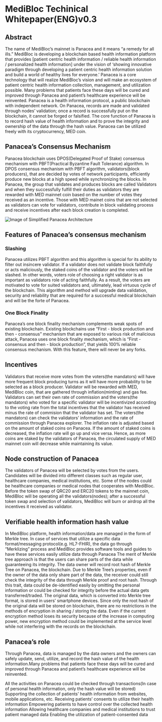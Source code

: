 # MediBloc Techinical Whitepaper(ENG)v0.3

## Abstract 
The name of MediBloc’s mainnet is Panacea and it means “a remedy for all ills.” MediBloc is developing a blockchain based health information platform that provides [patient centric health information / reliable health information / personalized health information] under the vision of ‘showing innovative paradigm through developing a patient centric health information solution and build a world of healthy lives for everyone.’ Panacea is a core technology that will realize MediBloc’s vision and will make an ecosystem of patient centric health information collection, management, and utilization possible. Many problems that patients face these days will be cured and improved through Panacea and patient’s healthcare experience will be reinvented. Panacea is a health information protocol, a public blockchain with independent network. On Panacea, records are made and validated through nodes’ validation; once a record is successfully put on the blockchain, it cannot be forged or falsified. The core function of Panacea is to record hash value of health information and to prove the integrity and ownership of the data through the hash value. Panacea can be utilized freely with its cryptocurrency, MED coin. 

## Panacea’s Consensus Mechanism
Panacea blockchain uses DPOS(Delegated Proof of Stake) consensus mechanism with PBFT(Practical Byzantine Fault Tolerance) algorithm. In DPOS consensus mechanism with PBFT algorithm, validators(block producers), that are decided by votes of network participants, efficiently produce new blocks at a high speed while synchronizing the blocks. In Panacea, the group that validates and produces blocks are called Validators and when they successfully fulfill their duties as validators they are rewarded with MED mainnet coin based on the number of votes they received as an incentive. Those with MED mainet coins that are not selected as validators can vote for validators, contribute in block validating process and receive incentives after each block creation is completed. 

 ![Image of Simplified Panacea Architecture](https://github.com/medibloc/whitepaper/blob/master/Simplified%20Panacea%20Architecture.png) 

## Features of Panacea’s consensus mechanism
### Slashing

Panacea utilizes PBFT algorithm and this algorithm is special for its ability to filter out insincere validator. If a validator does not validate block faithfully or acts maliciously, the staked coins of the validator and the voters will be slashed. In other words, voters role of choosing a right validator is as important as validators role of acting faithfully. As a result, the voters are motivated to vote for suited validators and, ultimately, lead virtuous cycle of the blockchain. This algorithm and method will upgrade data validation, security and reliability that are required for a successful medical blockchain and will be the forte of Panacea.

### One Block Finality

Panacea’s one block finality mechanism complements weak spots of existing blockchain. Existing blockchains use “First - block production and then - consensus” mechanism that are exposed to various risk of malicious attack, Panacea uses one block finality mechanism, which is “First - consensus and then - block production”, that yields 100% reliable consensus mechanism. With this feature, there will never be any forks. 

## Incentives
Validators that receive more votes from the voters(the mandators) will have more frequent block producing turns as it will have more probability to be selected as a block producer. Validator will be rewarded with MED, MediBloc coin, that are gathered through inflation(minting) and gas fee. Validators can set their own rate of commission and the voters(the mandators) who voted for a specific validator will be incentivized according to the voting rate from the total incentives that the validator has received minus the rate of commision that the validator has set. The voters(the mandators) can check the validators’ information and the rate of commission through Panacea explorer. The inflation rate is adjusted based on the amount of staked coins on Panacea. If the amount of staked coins is decreased, the inflation rate will go up and vice versa. Hence, as more coins are staked by the validators of Panacea, the circulated supply of MED mainnet coin will decrease while maintaining its value. 

## Node construction of Panacea
The validators of Panacea will be selected by votes from the users. Candidates will be divided into different classes such as regular user, healthcare companies, medical institutions, etc. Some of the nodes could be healthcare companies or medical nodes that cooperates with MediBloc. Before the token swap of QRC20 and ERC20 tokens to the mainnet coin, MediBloc will be operating all the validators(nodes); after a successful token swap and selection of validators, MediBloc will burn or airdrop all the incentives it received as validator. 

## Verifiable health information hash value
In MediBloc platform, health information/data are managed in the form of Merkle tree. In case of services that utilize  a specific data format/messaging protocol(e.g. HL7-FHIR), the data go through “Merklizing” process and MediBloc provides software tools and guides to have these services easily utilize data through Panacea The merit of Merkle tree approach is that the users can share parts of the data while guaranteeing its integrity. The data owner will record root hash of Merkle Tree on Panacea, the blockchain. Due to Merkle Tree’s properties, even if the owner of the data only share part of the data, the receiver could still check the integrity of the data through Merkle proof and root hash.  Through this trait, data could be de-identified easily by omitting the personal information or could be checked for integrity before the actual data gets transferred/traded. The original data, which is converted into Merkle tree format, is stored in users’ smartphone devices. Since only the root hash of the original data will be stored on blockchain, there are no restrictions in the methods of encryption in sharing / storing the data. Even if the current encryption method loses its security because of the increase in computing power, new encryption method could be implemented at the service level  while not interfering with the records on the blockchain. 

## Panacea’s role
Through Panacea, data is managed by the data owners and the owners can safely update, send, utilize, and record the hash value of the health information.Many problems that patients face these days will be cured and improved through Panacea and patient’s healthcare experience will be reinvented. 

All the activities on Panacea could be checked through transactions(In case of personal health information, only the hash value will be stored)
Supporting the collection of patients’ health information from websites, mobile applications, etc. 
Receiving patients’ consents to utilize their health information
Empowering patients to have control over the collected health information
Allowing healthcare companies and medical institutions to trust patient managed data
Enabling the utilization of patient-consented data
